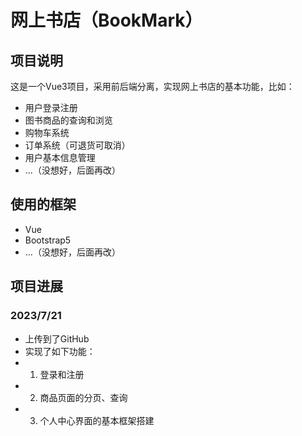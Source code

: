 # 网上书店（BookMark）

## 项目说明

这是一个Vue3项目，采用前后端分离，实现网上书店的基本功能，比如：

* 用户登录注册
* 图书商品的查询和浏览
* 购物车系统
* 订单系统（可退货可取消）
* 用户基本信息管理
* ...（没想好，后面再改）

## 使用的框架

* Vue
* Bootstrap5
* ...（没想好，后面再改）

## 项目进展

### 2023/7/21

* 上传到了GitHub
* 实现了如下功能：
* 1. 登录和注册
* 2. 商品页面的分页、查询
* 3. 个人中心界面的基本框架搭建